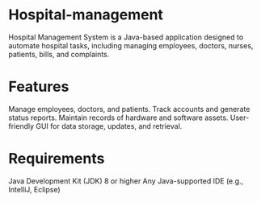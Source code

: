 # **Hospital-management**
Hospital Management System is a Java-based application designed to automate hospital tasks, including managing employees, doctors, nurses, patients, bills, and complaints.

# **Features**
Manage employees, doctors, and patients.
Track accounts and generate status reports.
Maintain records of hardware and software assets.
User-friendly GUI for data storage, updates, and retrieval.

# **Requirements**
Java Development Kit (JDK) 8 or higher
Any Java-supported IDE (e.g., IntelliJ, Eclipse)

